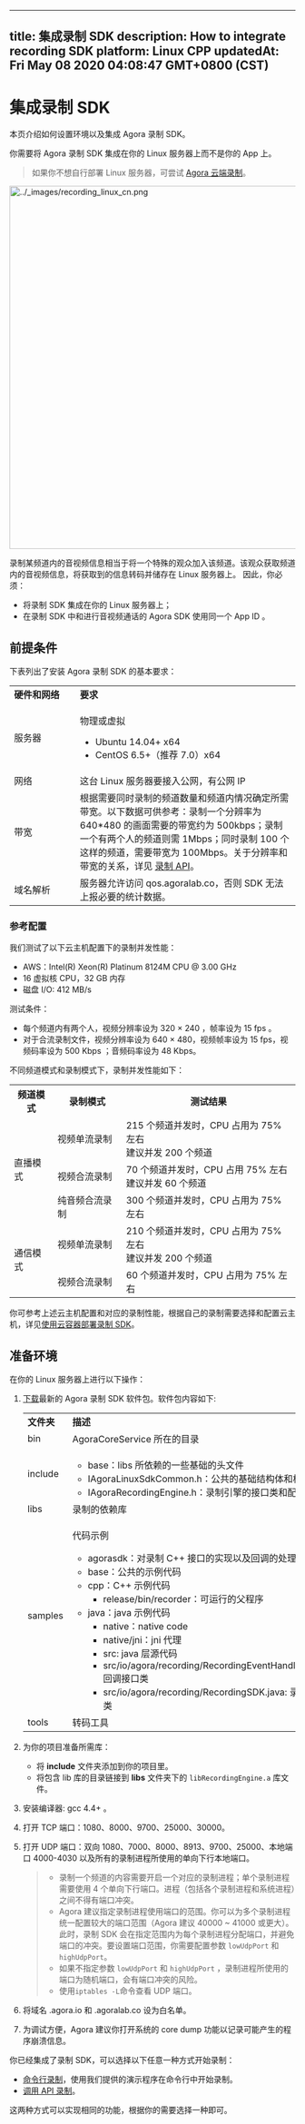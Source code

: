 
---
title: 集成录制 SDK
description: How to integrate recording SDK
platform: Linux CPP
updatedAt: Fri May 08 2020 04:08:47 GMT+0800 (CST)
---
# 集成录制 SDK
本页介绍如何设置环境以及集成 Agora 录制 SDK。

你需要将 Agora 录制 SDK 集成在你的 Linux 服务器上而不是你的 App 上。
>如果你不想自行部署 Linux 服务器，可尝试 [Agora 云端录制](../../cn/cloud-recording/product_cloud_recording.md)。

<img alt="../_images/recording_linux_cn.png" src="https://web-cdn.agora.io/docs-files/cn/recording_linux_cn.png" style="width: 640.0px;"/>

录制某频道内的音视频信息相当于将一个特殊的观众加入该频道。该观众获取频道内的音视频信息，将获取到的信息转码并储存在 Linux 服务器上。 因此，你必须：

- 将录制 SDK 集成在你的 Linux 服务器上；
- 在录制 SDK 中和进行音视频通话的 Agora SDK 使用同一个 App ID 。

## 前提条件

下表列出了安装 Agora 录制 SDK 的基本要求：

<table>
<colgroup>
<col/>
<col/>
</colgroup>
<tbody>
<tr><td width="100"><strong>硬件和网络</strong></td>
<td><strong>要求</strong></td>
</tr>
<tr><td>服务器</td>
<td><p>物理或虚拟</p>
<ul>
<li>Ubuntu 14.04+ x64</li>
<li>CentOS 6.5+（推荐 7.0）x64</li>
</ul>
</td>
</tr>
<tr><td>网络</td>
<td>这台 Linux 服务器要接入公网，有公网 IP</td>
</tr>
<tr><td>带宽</td>
<td>根据需要同时录制的频道数量和频道内情况确定所需带宽。以下数据可供参考：录制一个分辨率为 640*480 的画面需要的带宽约为 500kbps；录制一个有两个人的频道则需 1Mbps；同时录制 100 个这样的频道，需要带宽为 100Mbps。关于分辨率和带宽的关系，详见 <a href="https://docs.agora.io/cn/Recording/API%20Reference/recording_cpp/index.html"><span>录制 API</span></a>。</td>
</tr>
<tr><td>域名解析</td>
<td>服务器允许访问 qos.agoralab.co，否则 SDK 无法上报必要的统计数据。</td>
</tr>
</tbody>
</table>

### 参考配置

我们测试了以下云主机配置下的录制并发性能：

- AWS：Intel(R) Xeon(R) Platinum 8124M CPU @ 3.00 GHz
- 16 虚拟核 CPU，32 GB 内存
- 磁盘 I/O: 412 MB/s

测试条件：

- 每个频道内有两个人，视频分辨率设为 320 × 240 ，帧率设为 15 fps 。
- 对于合流录制文件，视频分辨率设为 640 × 480，视频帧率设为 15 fps，视频码率设为 500 Kbps ；音频码率设为 48 Kbps。

不同频道模式和录制模式下，录制并发性能如下：

<table>
  <tr>
    <th>频道模式</th>
    <th>录制模式</th>
    <th>测试结果</th>
  </tr>
  <tr>
    <td rowspan="3">直播模式</td>
    <td>视频单流录制</td>
    <td>215 个频道并发时，CPU 占用为 75% 左右<br>建议并发 200 个频道</td>
  </tr>
  <tr>
    <td>视频合流录制</td>
    <td>70 个频道并发时，CPU 占用 75% 左右<br>建议并发 60 个频道</td>
  </tr>
  <tr>
    <td>纯音频合流录制</td>
    <td>300 个频道并发时，CPU 占用为 75% 左右</td>
  </tr>
  <tr>
    <td rowspan="2">通信模式</td>
    <td>视频单流录制</td>
    <td>210 个频道并发时，CPU 占用为 75% 左右<br>建议并发 200 个频道</td>
  </tr>
  <tr>
    <td>视频合流录制</td>
    <td>60 个频道并发时，CPU 占用为 75% 左右</td>
  </tr>
</table>

你可参考上述云主机配置和对应的录制性能，根据自己的录制需要选择和配置云主机，详见[使用云容器部署录制 SDK](../../cn/Recording/recording_docker.md)。


## 准备环境

在你的 Linux 服务器上进行以下操作：

1. [下载](https://docs.agora.io/cn/Agora%20Platform/downloads)最新的 Agora 录制 SDK 软件包。软件包内容如下:

   <table>
   <colgroup>
   <col/>
   <col/>
   </colgroup>
   <tbody>
   <tr><td><strong>文件夹</strong></td>
   <td><strong>描述</strong></td>
   </tr>
   <tr><td>bin</td>
   <td>AgoraCoreService 所在的目录</td>
   </tr>
   <tr><td>include</td>
   <td><ul>
   <li>base：libs 所依赖的一些基础的头文件</li>
   <li>IAgoraLinuxSdkCommon.h：公共的基础结构体和枚举值</li>
   <li>IAgoraRecordingEngine.h：录制引擎的接口类和配置信息</li>
   </ul>
   </td>
   </tr>
   <tr><td>libs</td>
   <td>录制的依赖库</td>
   </tr>
   <tr><td>samples</td>
   <td><p>代码示例</p>
   <ul>
   <li>agorasdk：对录制 C++ 接口的实现以及回调的处理示例</li>
   <li>base：公共的示例代码</li>
   <li>cpp：C++ 示例代码<ul>
   <li>release/bin/recorder：可运行的父程序</li>
   </ul>
   </li>
   <li>java：java 示例代码<ul>
   <li>native：native code</li>
   <li>native/jni：jni 代理</li>
   <li>src: java 层源代码</li>
   <li>src/io/agora/recording/RecordingEventHandler.java: 回调接口类</li>
   <li>src/io/agora/recording/RecordingSDK.java: 录制接口类</li>
   </ul>
   </li>
   </ul>
   </td>
   </tr>
   <tr><td>tools</td>
   <td>转码工具</td>
   </tr>
   </tbody>
   </table>

2. 为你的项目准备所需库：
   - 将 **include** 文件夹添加到你的项目里。
   - 将包含 lib 库的目录链接到 **libs** 文件夹下的 `libRecordingEngine.a` 库文件。

3. 安装编译器: gcc 4.4+ 。

4. 打开 TCP 端口：1080、8000、9700、25000、30000。

5. 打开 UDP 端口：双向 1080、7000、8000、8913、9700、25000、本地端口 4000-4030 以及所有的录制进程所使用的单向下行本地端口。

   > - 录制一个频道的内容需要开启一个对应的录制进程；单个录制进程需要使用 4 个单向下行端口。进程（包括各个录制进程和系统进程）之间不得有端口冲突。
   > - Agora 建议指定录制进程使用端口的范围。你可以为多个录制进程统一配置较大的端口范围（Agora 建议 40000 ~ 41000 或更大）。此时，录制 SDK 会在指定范围内为每个录制进程分配端口，并避免端口的冲突。要设置端口范围，你需要配置参数 `lowUdpPort` 和`highUdpPort`。
   > - 如果不指定参数 `lowUdpPort` 和 `highUdpPort` ，录制进程所使用的端口为随机端口，会有端口冲突的风险。
   > - 使用`iptables -L`命令查看 UDP 端口。

6. 将域名 .agora.io 和 .agoralab.co 设为白名单。

7. 为调试方便，Agora 建议你打开系统的 core dump 功能以记录可能产生的程序崩溃信息。

你已经集成了录制 SDK，可以选择以下任意一种方式开始录制：
- [命令行录制](../../cn/Recording/recording_cmd_cpp.md)，使用我们提供的演示程序在命令行中开始录制。
- [调用 API 录制](../../cn/Recording/recording_api_cpp.md)。

这两种方式可以实现相同的功能，根据你的需要选择一种即可。
